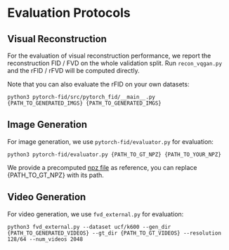 # Evaluation Protocols

## Visual Reconstruction

For the evaluation of visual reconstruction performance, we report the reconstruction FID / FVD on the whole validation split. Run ```recon_vqgan.py``` and the rFID / rFVD will be computed directly.

Note that you can also evaluate the rFID on your own datasets:

```
python3 pytorch-fid/src/pytorch_fid/__main__.py {PATH_TO_GENERATED_IMGS} {PATH_TO_GENERATED_IMGS}
```


## Image Generation

For image generation, we use ```pytorch-fid/evaluator.py``` for evaluation:

```
python3 pytorch-fid/evaluator.py {PATH_TO_GT_NPZ} {PATH_TO_YOUR_NPZ}
```

We provide a precomputed [npz file](https://huggingface.co/Daniel0724/OmniTokenizer/resolve/main/imagenet.npz) as reference, you can replace {PATH_TO_GT_NPZ} with its path.

## Video Generation

For video generation, we use ```fvd_external.py``` for evaluation:

```
python3 fvd_external.py --dataset ucf/k600 --gen_dir {PATH_TO_GENERATED_VIDEOS} --gt_dir {PATH_TO_GT_VIDEOS} --resolution 128/64 --num_videos 2048
```
